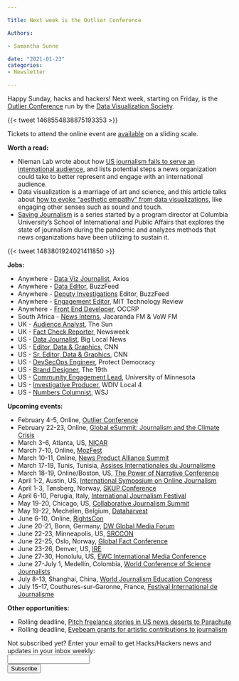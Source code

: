 ```yaml
---

Title: Next week is the Outlier Conference

Authors: 

- Samantha Sunne

date: "2021-01-23" 
categories: 
- Newsletter 

---
```


Happy Sunday, hacks and hackers! Next week, starting on Friday, is the [Outlier Conference](https://outlierconf.com/) run by the [Data Visualization Society](https://www.datavisualizationsociety.org/).

{{< tweet 1468554838875193353 >}}

Tickets to attend the online event are [available](https://nightingaledvs.com/register-for-outlier/) on a sliding scale.

**Worth a read:**



* Nieman Lab wrote about how [US journalism fails to serve an international audience](https://www.niemanlab.org/2022/01/can-u-s-journalism-truly-serve-global-audiences-not-if-it-treats-them-like-an-afterthought/), and lists potential steps a news organization could take to better represent and engage with an international audience. 
* Data visualization is a marriage of art and science, and this article talks about [how to evoke “aesthetic empathy” from data visualizations](https://mnartists.walkerart.org/feeling-data-aesthetic-empathy-in-art-and-science-collaborations), like engaging other senses such as sound and touch.
* [Saving Journalism](https://gijn.org/2022/01/18/saving-journalism-sustainability-government-funding/) is a series started by a program director at Columbia University’s School of International and Public Affairs that explores the state of journalism during the pandemic and analyzes methods that news organizations have been utilizing to sustain it.

{{< tweet 1483801924021411850 >}}

**Jobs:**



* Anywhere - [Data Viz Journalist](https://boards.greenhouse.io/axios/jobs/3553747), Axios
* Anywhere - [Data Editor](https://boards.greenhouse.io/buzzfeed/jobs/3758781), BuzzFeed
* Anywhere - [Deputy Investigations](https://boards.greenhouse.io/buzzfeed/jobs/3605502) Editor, BuzzFeed
* Anywhere - [Engagement Editor](https://www.technologyreview.com/job/engagement-editor-2/), MIT Technology Review
* Anywhere - [Front End Developer](https://www.occrp.org/en/occrp-jobs/front-end-developer), OCCRP
* South Africa - [News Interns](https://journalism.co.za/jacaranda-fm-and-vow-fm-seek-two-news-interns-2/), Jacaranda FM & VoW FM
* UK - [Audience Analyst](https://www.cisionjobs.co.uk/job/105528/the-sun-online-audience-analyst/), The Sun
* UK - [Fact Check Reporter](https://www.cisionjobs.co.uk/job/105685/newsweek-fact-check-reporter/), Newsweek
* US - [Data Journalist](https://docs.google.com/document/d/1G-n_vCVHAv7_Xwn-GuYGojO12ZUnzRXI1y-GFsBZr-s/edit), Big Local News
* US - [Editor, Data & Graphics](https://www.ire.org/job-center/editor-data-graphics/), CNN
* US - [Sr. Editor, Data & Graphics](https://www.ire.org/job-center/sr-editor-data-graphics/), CNN
* US - [DevSecOps Engineer](https://protectdemocracy.org/devsecops-engineer/), Protect Democracy
* US - [Brand Designer](https://19thnews.org/19th-news-brand-designer-job-posting/), The 19th
* US - [Community Engagement Lead](https://hr.myu.umn.edu/psc/hrprd/EMPLOYEE/HRMS/c/HRS_HRAM_FL.HRS_CG_SEARCH_FL.GBL?Page=HRS_APP_JBPST_FL&Action=U&SiteId=1&FOCUS=Applicant&JobOpeningId=345488&PostingSeq=1&), University of Minnesota
* US - [Investigative Producer](https://www.ire.org/job-center/investigative-producer-7/), WDIV Local 4
* US - [Numbers Columnist](https://wsj.jobs/washington-dc/numbers-columnist/8C111B48F3CA4EA3917DDB50B03A84E1/job/), WSJ

**Upcoming events:**



* February 4-5, Online, [Outlier Conference](https://outlierconf.com/)
* February 22-23, Online, [Global eSummit: Journalism and the Climate Crisis](https://wan-ifra.org/events/global-esummit-journalism-and-the-climate-crisis/)
* March 3-6, Atlanta, US, [NICAR](https://www.ire.org/submit-your-ideas-for-nicar22-and-sign-up-for-conference-emails/)
* March 7-10, Online, [MozFest](mozillafestival.org/en/)
* March 10-11, Online, [News Product Alliance Summit](https://newsproduct.org/summit)
* March 17-19, Tunis, Tunisia, [Assises Internationales du Journalisme](https://www.journalisme.com/les-assises-tunis-2021/rendez-vous-les-17-18-et-19-mars-2022-a-tunis/)
* March 18-19, Online/Boston, US, [The Power of Narrative Conference](https://combeyond.bu.edu/workshop/the-power-of-narrative-conference/)
* April 1-2, Austin, US, [International Symposium on Online Journalism](https://isoj.org/)
* April 1-3, Tønsberg, Norway, [SKUP Conference](https://www.skup.no/2021/11/merk-deg-disse-datoene)
* April 6-10, Perugia, Italy, [International Journalism Festival](https://www.journalismfestival.com/)
* May 19-20, Chicago, US, [Collaborative Journalism Summit](https://collaborativejournalism.org/cjs2022/)
* May 19-22, Mechelen, Belgium, [Dataharvest](https://dataharvest.eu/)
* June 6-10, Online, [RightsCon](https://www.rightscon.org/)
* June 20-21, Bonn, Germany, [DW Global Media Forum](https://www.dw.com/en/shaping-tomorrow-now/a-59407905)
* June 22-23, Minneapolis, US, [SRCCON](https://srccon.org)
* June 22-25, Oslo, Norway, [Global Fact Conference](https://www.poynter.org/fact-checking/2021/fact-checkers-will-meet-oslo-for-the-first-in-person-global-fact-conference-in-two-years/)
* June 23-26, Denver, US, [IRE](https://www.ire.org/training/conferences/)
* June 27-30, Honolulu, US, [EWC International Media Conference](https://www.eastwestcenter.org/professional-development/seminars-journalism-programs/ewc-international-media-conference)
* June 27-July 1, Medellín, Colombia, [World Conference of Science Journalists](https://wfsj.org/world-conference-on-science-journalists/)
* July 8-13, Shanghai, China, [World Journalism Education Congress](https://wjec.net/china-to-host-2022-world-journalism-education-congress/)
* July 15-17, Couthures-sur-Garonne, France, [Festival International de Journalisme](https://festivalinternationaldejournalisme.com/)

**Other opportunities:**



* Rolling deadline, [Pitch freelance stories in US news deserts to Parachute](https://parachutemagazine.com/)
* Rolling deadline, [Eyebeam grants for artistic contributions to journalism](https://www.eyebeam.org/eyebeam-center-for-the-future-of-journalism/)

<div id="mc_embed_signup"><form id="mc-embedded-subscribe-form" class="validate" action="//hackshackers.us1.list-manage.com/subscribe/post?u=c56f2e53d5ed6ef87f8aaa75c&amp;id=fb2bc6f10b" method="post" name="mc-embedded-subscribe-form" novalidate="" target="_blank">

<div id="mc_embed_signup_scroll">

<div class="mc-field-group"><label for="mce-EMAIL">Not subscribed yet? Enter your email to get Hacks/Hackers news and updates in your inbox weekly:  </label></div>

<div class="mc-field-group"><input id="mce-EMAIL" class="required email" name="EMAIL" type="email" value="" /></div>

<!-- real people should not fill this in and expect good things - do not remove this or risk form bot signups-->

<div style="position: absolute; left: -5000px;"><input tabindex="-1" name="b_c56f2e53d5ed6ef87f8aaa75c_fb2bc6f10b" type="text" value="" /></div>

<div class="clear"><input id="mc-embedded-subscribe" class="button" name="subscribe" type="submit" value="Subscribe" /></div>

</div>

</form></div>

<!--End mc_embed_signup-->

<meta name="twitter:card" content="summary">

<meta name="twitter:image:src" content="https://hackshackers.com/content-images/about/hackshackers_logomark.png">
